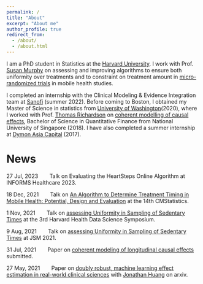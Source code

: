 ```yaml
---
permalink: /
title: "About"
excerpt: "About me"
author_profile: true
redirect_from: 
  - /about/
  - /about.html
---
```


I am a PhD student in Statistics at the [Harvard University](https://statistics.fas.harvard.edu/). I work with Prof. [Susan Murphy](http://people.seas.harvard.edu/~samurphy/) on assessing and improving algorithms to ensure both uniformity over treatments and to constraint on treatment amount in [micro-randomized trials](http://people.seas.harvard.edu/~samurphy/JITAI_MRT/mrts4.html) in mobile health studies.

I completed an internship with the Clinical Modeling & Evidence Integration team at [Sanofi](https://www.sanofi.us/) (summer 2022). Before coming to Boston, I obtained my Master of Science in statistics from [University of Washington](https://stat.uw.edu/)(2020), where I worked with Prof. [Thomas Richardson](https://sites.stat.washington.edu/tsr/website/inquiry/home.php) on [coherent modelling of causal effects](https://onlinelibrary.wiley.com/doi/abs/10.1111/biom.13687?casa_token=sf87P2ANuFsAAAAA:F3CLiuOaec35WR-65s_Mm65raXrEw6mMAd1rGEuCkHz5LAdtnJvZBsa9wPguhR2EQzSScs6RRL1lJg), Bachelor of Science in Quantitative Finance from National University of Singapore (2018). I have also completed a summer internship at [Dymon Asia Capital](https://www.dymonasia.com/) (2017). 

News
======
27 Jul, 2023 &nbsp; &emsp; Talk on Evaluating the HeartSteps Online Algorithm at INFORMS Healthcare 2023.

18 Dec, 2021 &nbsp; &emsp; Talk on [An Algorithm to Determine Treatment Timing in Mobile Health: Potential, Design and Evaluation](https://mengeks.github.io/xmeng.github.io/files/CMStats2021_Talk_V4-handout.pdf) at the 14th CMStatistics.

1 Nov, 2021 &nbsp; &emsp; Talk on [assessing Uniformity in Sampling of Sedentary Times](https://mengeks.github.io/xmeng.github.io/files/3rd_HHDSS_Meng_Xiang_talk.pptx) at the 3rd Harvard Health Data Science Symposium.

9 Aug, 2021 &nbsp; &emsp; Talk on [assessing Uniformity in Sampling of Sedentary Times](https://mengeks.github.io/xmeng.github.io/files/JSM_HeartSteps_ResearchTalk_v6.pdf) at JSM 2021.

31 Jul, 2021 &nbsp; &emsp; Paper on [coherent modeling of longitudinal causal effects](https://mengeks.github.io/xmeng.github.io/files/biom_snmm_revision.pdf) submitted.

27 May, 2021 &nbsp; &emsp; Paper on [doubly robust, machine learning effect estimation in real-world clinical sciences](https://arxiv.org/abs/2105.13148) with [Jonathan Huang](https://scholar.google.ca/citations?user=gmxXVuwAAAAJ&hl=en) on arxiv.